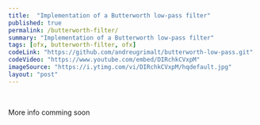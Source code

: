 ```yaml
---
title:  "Implementation of a Butterworth low-pass filter"
published: true
permalink: /butterworth-filter/
summary: "Implementation of a Butterworth low-pass filter"
tags: [ofx, butterworth-filter, ofx]
codeLink: "https://github.com/andreugrimalt/butterworth-low-pass.git"
codeVideo: "https://www.youtube.com/embed/DIRchkCVxpM"
imageSource: "https://i.ytimg.com/vi/DIRchkCVxpM/hqdefault.jpg"
layout: "post"
---
```


<br/>
<p>More info comming soon</p>
